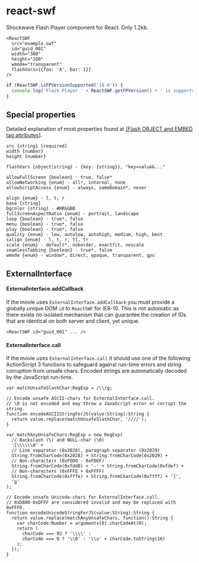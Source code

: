 # react-swf

Shockwave Flash Player component for React. Only 1.2kb.

```
<ReactSWF
  src="example.swf"
  id="guid_001"
  width="300"
  height="200"
  wmode="transparent"
  flashVars={{foo: 'A', bar: 1}}
/>
```
```js
if (ReactSWF.isFPVersionSupported('10.0')) {
  console.log('Flash Player ' + ReactSWF.getFPVersion() + ' is supported');
}
```

## Special properties

Detailed explanation of most properties found at [[Flash OBJECT and EMBED tag attributes]](http://helpx.adobe.com/flash/kb/flash-object-embed-tag-attributes.html).

```
src {string} [required]
width {number}
height {number}
```
```
flashVars {object|string} - {key: {string}}, "key=value&..."
```
```
allowFullScreen {boolean} - true, false*
allowNetworking {enum} - all*, internal, none
allowScriptAccess {enum} - always, sameDomain*, never
```
```
align {enum} - l, t, r
base {string}
bgcolor {string} - #RRGGBB
fullScreenAspectRatio {enum} - portrait, landscape
loop {boolean} - true*, false
menu {boolean} - true*, false
play {boolean} - true*, false
quality {enum} - low, autolow, autohigh, medium, high, best
salign {enum} - l, t, r, tl, tr
scale {enum} - default*, noborder, exactfit, noscale
seamlessTabbing {boolean} - true*, false
wmode {enum} - window*, direct, opaque, transparent, gpu
```

## ExternalInterface

#### ExternalInterface.addCallback

If the movie uses `ExternalInterface.addCallback` you must provide a globally unique DOM `id` to `ReactSWF` for IE8-10. This is not automatic as there exists no isolated mechanism that can guarantee the creation of IDs that are identical on both server and client, yet unique.

```
<ReactSWF id="guid_001" ... />
```

#### ExternalInterface.call

If the movie uses `ExternalInterface.call` it should use one of the following ActionScript 3 functions to safeguard against run-time errors and string corruption from unsafe chars. Encoded strings are automatically decoded by the JavaScript run-time.

```as3
var matchUnsafeSlashChar:RegExp = /\\/g;

// Encode unsafe ASCII-chars for ExternalInterface.call.
// \0 is not encoded and may throw a JavaScript error or corrupt the string.
function encodeASCIIStringForJS(value:String):String {
  return value.replace(matchUnsafeSlashChar, '////');
}
```
```as3
var matchAnyUnsafeChars:RegExp = new RegExp(
  // Backslash (\) and NULL-char (\0)
  '[\\\\\\0' +
  // Line separator (0x2028), paragraph separator (0x2029)
  String.fromCharCode(0x2028) + String.fromCharCode(0x2029) +
  // Non-characters (0xFDD0 - 0xFDEF)
  String.fromCharCode(0xfdd0) + '-' + String.fromCharCode(0xfdef) +
  // Non-characters (0xFFFE + 0xFFFF)
  String.fromCharCode(0xfffe) + String.fromCharCode(0xffff) + ']',
  'g'
);

// Encode unsafe Unicode-chars for ExternalInterface.call.
// 0xD800-0xDFFF are considered invalid and may be replaced with 0xFFFD.
function encodeUnicodeStringForJS(value:String):String {
  return value.replace(matchAnyUnsafeChars, function():String {
    var charCode:Number = arguments[0].charCodeAt(0);
    return (
      charCode === 92 ? '\\\\' :
      charCode === 0 ? '\\0' : '\\u' + charCode.toString(16)
    );
  });
}
```
